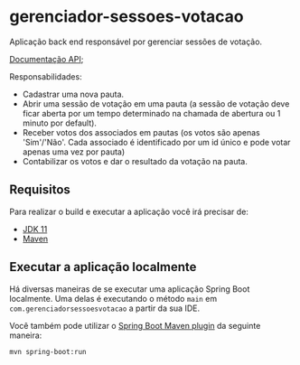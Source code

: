 # gerenciador-sessoes-votacao

Aplicação back end responsável por gerenciar sessões de votação.

[Documentação API](https://sessoes-votacao.herokuapp.com/swagger-ui.html);

Responsabilidades:
 - Cadastrar uma nova pauta.
 - Abrir uma sessão de votação em uma pauta (a sessão de votação deve ficar aberta por um tempo determinado na chamada de abertura ou 1 minuto por default).
 - Receber votos dos associados em pautas (os votos são apenas 'Sim'/'Não'. Cada associado é identificado por um id único e pode votar apenas uma vez por pauta)
 - Contabilizar os votos e dar o resultado da votação na pauta.

## Requisitos

Para realizar o build e executar a aplicação você irá precisar de:

- [JDK 11](https://www.oracle.com/java/technologies/javase/jdk11-archive-downloads.html)
- [Maven](https://maven.apache.org)

## Executar a aplicação localmente

Há diversas maneiras de se executar uma aplicação Spring Boot localmente. Uma delas é executando o método `main` em `com.gerenciadorsessoesvotacao` a partir da sua IDE.

Você também pode utilizar o [Spring Boot Maven plugin](https://docs.spring.io/spring-boot/docs/current/reference/html/build-tool-plugins-maven-plugin.html) da seguinte maneira:

```shell
mvn spring-boot:run
```

